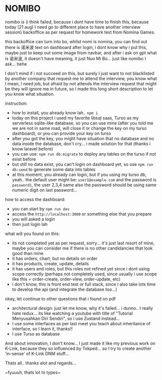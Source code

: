 # NOMIBO

nomibo is (i think failed, because i dont have time to finish this, because today (21 aug) I need go to different place to have another interview session) backoffice as per request for homework test from Nomina Games.

this backoffice can turn into bo, whilst nomi is nomina, you can find out there is 诺米波 text on dashboard after login, i dont know why i put this, maybe just to keep out some image from navbar, and after i ask on gpt what is 诺米波, it doesn't have meaning, it just Nuo Mi Bo... just like nomibo I ask... hehe

I don't mind if i not succeed on this, but surely I just want to not blacklisted by another company that request me to attend the interview, you know what I mean, I need job, but afraid by not attends the interview request that might be they will ignore me in future, so I made this long short description to let you know what situation.

instruction:

- how to install, you already know lah.. `npm i`
- today on this project i used my favorite libsql saas, Turso as my serverless sqlite-like database, so you can use mine (after you told me we are not in same road, will close it or change the key on my turso dashboard), or you can provide your key on turso
- after you got the key, you might have situation that no database and no data inside the database, don't cry... i made solution for that (thanks i know laravel before)
- you can use: `npm run db:migrate` to deploy any tables on the turso if not exist before
- but still no data exist, you can't login on dashboard yet, so use `npm run db:seed` to generate some data into tables
- at this moment, you already can login, but if you using my turso db, yeah.. the default user might be: `user1@example.com` and the password is `password1`, the user 2,3,4 same also the password should be using same numeric digit on last password...


how to access the dashboard:

- you can start by `npm run dev`
- access the `http://localhost:3000` or something else that you prepare
- you will asked a login
- then just login lah


what will you found on this:

- its not completed yet as per request, sorry... it's just last resort of mine, maybe you can consider me if there is no other candidancies that look good than mine
- it has orders, chart, but no details on order
- it has products, create, update, details
- it has users and roles, but this roles not refined yet since i dont using scope correctly (perhaps not completely used, since usually i use scope like this = order-create, order-view, order-update, etc)
- i don't know, this is front end test or full stack, since I also take lots time to develop the api (and integrate the database too...)


okay, let continue to other questions that i found on pdf

- architectural design: just let me know, why it's failed... i dunno.. I really hate redux... its like watching a youtube with title of "Tutorial Menyusahkan Diri Sendiri", so I use Zustand instead...
- I use some interfaces as per last meet you teach about inheritance of interface, so I learn it, thanks!!
- I use Turso as database

And about innovation, I don't know... I just made it like my previous work on K-Link, because they so influenced by Tokped... so I try to create another 'in-sense' of K-Link DNM stuff...

Thats all..
thanks alot and regards...


~fyuuuh, thats lot to types~